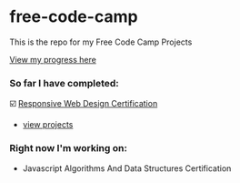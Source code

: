 # free-code-camp
This is the repo for my Free Code Camp Projects

[View my progress here](https://www.freecodecamp.org/spencerleejames)

### So far I have completed:
☑️ [Responsive Web Design Certification](https://www.freecodecamp.org/certification/spencerleejames/responsive-web-design)
  * [view projects](https://pseudospencer.github.io/free-code-camp/responsive-web-design-projects/portfolio-page/)

### Right now I'm working on:
* Javascript Algorithms And Data Structures Certification
